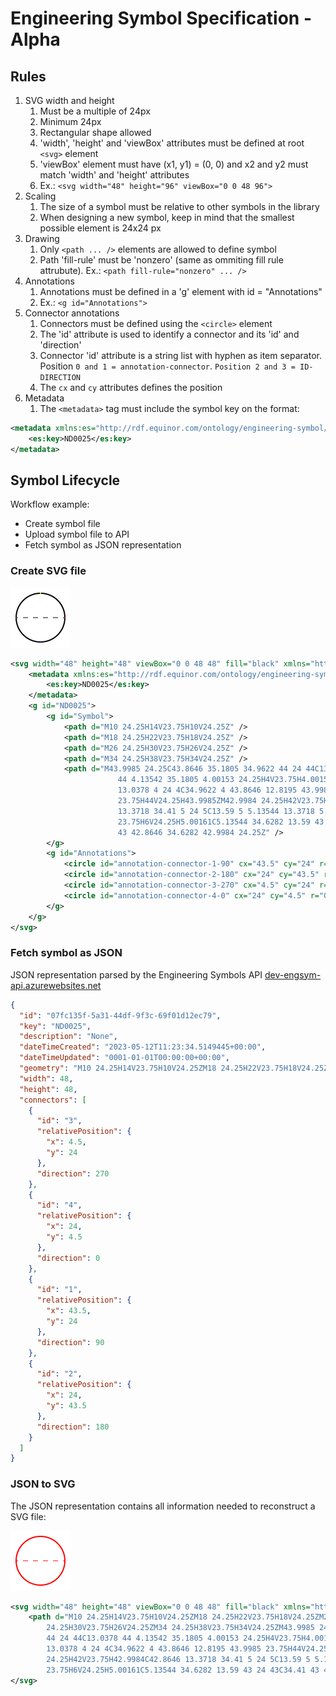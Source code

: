 # Engineering Symbol Specification - Alpha

## Rules

1. SVG width and height
    1. Must be a multiple of 24px
    2. Minimum 24px
    3. Rectangular shape allowed
    4. 'width', 'height' and 'viewBox' attributes must be defined at root `<svg>` element
    5. 'viewBox' element must have (x1, y1) = (0, 0) and x2 and y2 must match 'width' and 'height' attributes
    6. Ex.: `<svg width="48" height="96" viewBox="0 0 48 96">`
2. Scaling
    1. The size of a symbol must be relative to other symbols in the library
    2. When designing a new symbol, keep in mind that the smallest possible element is 24x24 px
3. Drawing
    1. Only `<path ... />` elements are allowed to define symbol
    2. Path 'fill-rule' must be 'nonzero' (same as ommiting fill rule attrubute). Ex.: `<path fill-rule="nonzero" ... />`
4. Annotations
    1. Annotations must be defined in a 'g' element with id = "Annotations"
    2. Ex.: `<g id="Annotations">`
5. Connector annotations
    1. Connectors must be defined using the `<circle>` element
    2. The 'id' attribute is used to identify a connector and its 'id' and 'direction'
    3. Connector 'id' attribute is a string list with hyphen as item separator. Position `0 and 1 = annotation-connector`. `Position 2 and 3 = ID-DIRECTION`
    4. The `cx` and `cy` attributes defines the position
6. Metadata
    1. The `<metadata>` tag must include the symbol key on the format:

```xml
<metadata xmlns:es="http://rdf.equinor.com/ontology/engineering-symbol/v1#">
    <es:key>ND0025</es:key>
</metadata>
```

## Symbol Lifecycle

Workflow example:

- Create symbol file
- Upload symbol file to API
- Fetch symbol as JSON representation

### Create SVG file

![ND0025](ND0025.svg)

```svg
<svg width="48" height="48" viewBox="0 0 48 48" fill="black" xmlns="http://www.w3.org/2000/svg">
    <metadata xmlns:es="http://rdf.equinor.com/ontology/engineering-symbol/v1#">
        <es:key>ND0025</es:key>
    </metadata>
    <g id="ND0025">
        <g id="Symbol">
            <path d="M10 24.25H14V23.75H10V24.25Z" />
            <path d="M18 24.25H22V23.75H18V24.25Z" />
            <path d="M26 24.25H30V23.75H26V24.25Z" />
            <path d="M34 24.25H38V23.75H34V24.25Z" />
            <path d="M43.9985 24.25C43.8646 35.1805 34.9622 44 24 44C13.0378 
                        44 4.13542 35.1805 4.00153 24.25H4V23.75H4.00153C4.13542 12.8195 
                        13.0378 4 24 4C34.9622 4 43.8646 12.8195 43.9985 
                        23.75H44V24.25H43.9985ZM42.9984 24.25H42V23.75H42.9984C42.8646 
                        13.3718 34.41 5 24 5C13.59 5 5.13544 13.3718 5.00161 
                        23.75H6V24.25H5.00161C5.13544 34.6282 13.59 43 24 43C34.41 
                        43 42.8646 34.6282 42.9984 24.25Z" />
        </g>
        <g id="Annotations">
            <circle id="annotation-connector-1-90" cx="43.5" cy="24" r="0.5" fill="red"/>
            <circle id="annotation-connector-2-180" cx="24" cy="43.5" r="0.5" fill="blue"/>
            <circle id="annotation-connector-3-270" cx="4.5" cy="24" r="0.5" fill="green"/>
            <circle id="annotation-connector-4-0" cx="24" cy="4.5" r="0.5" fill="yellow"/>
        </g>
    </g>
</svg>
```

### Fetch symbol as JSON

JSON representation parsed by the Engineering Symbols API [dev-engsym-api.azurewebsites.net](https://dev-engsym-api.azurewebsites.net/swagger/index.html)

```json
{
  "id": "07fc135f-5a31-44df-9f3c-69f01d12ec79",
  "key": "ND0025",
  "description": "None",
  "dateTimeCreated": "2023-05-12T11:23:34.5149445+00:00",
  "dateTimeUpdated": "0001-01-01T00:00:00+00:00",
  "geometry": "M10 24.25H14V23.75H10V24.25ZM18 24.25H22V23.75H18V24.25ZM26 24.25H30V23.75H26V24.25ZM34 24.25H38V23.75H34V24.25ZM43.9985 24 25C43.8646 35.1805 34.9622 44 24 44C13.0378 44 4.13542 35.1805 4.00153 24.25H4V23.75H4.00153C4.13542 12.8195 13.0378 4 24 4C34.9622 4 43.8646 12.8195 43.9985 23.75H44V24.25H43.9985ZM42.9984 24.25H42V23.75H42.9984C42.8646 13.3718 34.41 5 24 5C13.59 5 5.13544 13.3718 5.00161 23 75H6V24.25H5.00161C5.13544 34.6282 13.59 43 24 43C34.41 43 42.8646 34.6282 42.9984 24.25Z",
  "width": 48,
  "height": 48,
  "connectors": [
    {
      "id": "3",
      "relativePosition": {
        "x": 4.5,
        "y": 24
      },
      "direction": 270
    },
    {
      "id": "4",
      "relativePosition": {
        "x": 24,
        "y": 4.5
      },
      "direction": 0
    },
    {
      "id": "1",
      "relativePosition": {
        "x": 43.5,
        "y": 24
      },
      "direction": 90
    },
    {
      "id": "2",
      "relativePosition": {
        "x": 24,
        "y": 43.5
      },
      "direction": 180
    }
  ]
}
```

### JSON to SVG

The JSON representation contains all information needed to reconstruct a SVG file:

![Alt text](ND0025_reconstructed.svg)

```svg
<svg width="48" height="48" viewBox="0 0 48 48" fill="black" xmlns="http://www.w3.org/2000/svg">
    <path d="M10 24.25H14V23.75H10V24.25ZM18 24.25H22V23.75H18V24.25ZM26
        24.25H30V23.75H26V24.25ZM34 24.25H38V23.75H34V24.25ZM43.9985 24.25C43.8646 35.1805 34.9622
        44 24 44C13.0378 44 4.13542 35.1805 4.00153 24.25H4V23.75H4.00153C4.13542 12.8195 
        13.0378 4 24 4C34.9622 4 43.8646 12.8195 43.9985 23.75H44V24.25H43.9985ZM42.9984 
        24.25H42V23.75H42.9984C42.8646 13.3718 34.41 5 24 5C13.59 5 5.13544 13.3718 5.00161 
        23.75H6V24.25H5.00161C5.13544 34.6282 13.59 43 24 43C34.41 43 42.8646 34.6282 42.9984 24.25Z" />
</svg>
```
